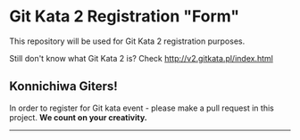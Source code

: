 Git Kata 2 Registration "Form"
==============================

This repository will be used for Git Kata 2 registration purposes.

Still don't know what Git Kata 2 is? Check http://v2.gitkata.pl/index.html

## Konnichiwa Giters! ##

In order to register for Git kata event - please make a pull request in this project.
**We count on your creativity.**

----
